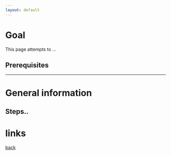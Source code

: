 ```yaml
---
layout: default
---
```


# Goal

This page attempts to ...

## Prerequisites


* * *

# General information


## Steps..


# links


[back](./)
